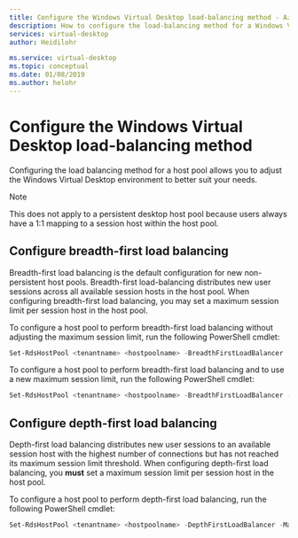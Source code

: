 ```yaml
---
title: Configure the Windows Virtual Desktop load-balancing method - Azure
description: How to configure the load-balancing method for a Windows Virtual Desktop environment.
services: virtual-desktop
author: Heidilohr

ms.service: virtual-desktop
ms.topic: conceptual
ms.date: 01/08/2019
ms.author: helohr
---
```

# Configure the Windows Virtual Desktop load-balancing method

Configuring the load balancing method for a host pool allows you to adjust the Windows Virtual Desktop environment to better suit your needs.

>[!NOTE]
> This does not apply to a persistent desktop host pool because users always have a 1:1 mapping to a session host within the host pool.

## Configure breadth-first load balancing

Breadth-first load balancing is the default configuration for new non-persistent host pools. Breadth-first load-balancing distributes new user sessions across all available session hosts in the host pool. When configuring breadth-first load balancing, you may set a maximum session limit per session host in the host pool.

To configure a host pool to perform breadth-first load balancing without adjusting the maximum session limit, run the following PowerShell cmdlet:

```powershell
Set-RdsHostPool <tenantname> <hostpoolname> -BreadthFirstLoadBalancer
```

To configure a host pool to perform breadth-first load balancing and to use a new maximum session limit, run the following PowerShell cmdlet:

```powershell
Set-RdsHostPool <tenantname> <hostpoolname> -BreadthFirstLoadBalancer -MaxSessionLimit ###
```

## Configure depth-first load balancing

Depth-first load balancing distributes new user sessions to an available session host with the highest number of connections but has not reached its maximum session limit threshold. When configuring depth-first load balancing, you **must** set a maximum session limit per session host in the host pool.

To configure a host pool to perform depth-first load balancing, run the following PowerShell cmdlet:

```powershell
Set-RdsHostPool <tenantname> <hostpoolname> -DepthFirstLoadBalancer -MaxSessionLimit ###
```

